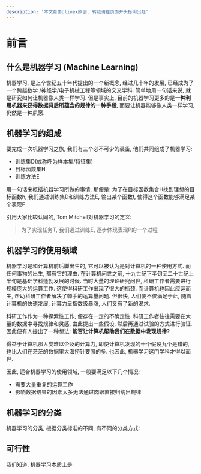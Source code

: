 ```yaml
---
description: '本文章由olinex原创, 转载请在页面开头标明出处'
---
```


# 前言

## 什么是机器学习 \(Machine Learning\)

机器学习, 是上个世纪五十年代提出的一个新概念, 经过几十年的发展, 已经成为了一个跨越数学 /神经学/电子机械工程等领域的交叉学科. 简单地用一句话来说, 就是研究如何让机器像人类一样学习. 但是事实上, 目前的机器学习更多的是**一种利用机器来获得数据背后所蕴含的规律的一种手段**, 而要让机器能够像人类一样学习, 仍然是一种夙愿.

## 机器学习的组成

要完成一次机器学习之旅, 我们有三个必不可少的装备, 他们共同组成了机器学习:

* 训练集D\(或称呼为样本集/特征集\)
* 目标函数集H
* 训练方法E

用一句话来概括机器学习所做的事情, 那便是: 为了在目标函数集合H找到理想的目标函数h, 我们通过训练集D和训练方法E, 输出某个函数f, 使得这个函数能够满足某个表现P. 

引用大家比较认同的, Tom Mitchell对机器学习的定义:

> 为了实现任务T, 我们通过训练E, 逐步体现表现P的一个过程

## 机器学习的使用领域

机器学习是和计算机前后脚出生的, 它可以被认为是对计算机的一种使用方式. 而任何事物的出生, 都有它的理由. 在计算机问世之前, 十九世纪下半旬至二十世纪上半旬是基础学科蓬勃发展的时候. 当时大量的理论研究问世, 科研工作者需要进行规模庞大的运算工作. 这使得科研工作出现了很大的瓶颈. 而计算机也因此应运而生, 帮助科研工作者解决了棘手的运算量问题. 但很快, 人们便不仅满足于此, 随着计算机的快速发展, 计算力呈指数级暴涨, 人们又有了新的渴求.

科研工作作为一种探索性工作, 便存在一定的不确定性. 科研工作者往往需要在大量的数据中寻找规律和灵感, 由此提出一些假设, 然后再通过试验的方式进行验证. 因此便有人提出了一种想法: **能否让计算机帮助我们在数据中发现规律?**

得益于计算机那人类难以企及的计算力, 即使计算机发现的十个假设九个是错的, 也比人们在茫茫的数据里大海捞针要强的多. 也因此, 机器学习这门学科才得以面世.

因此, 适合机器学习的使用领域, 一般要满足以下几个情况:

* 需要大量重复的运算工作
* 影响数据结果的因素太多无法通过肉眼直接归纳出规律

## 机器学习的分类

机器学习的分类, 根据分类标准的不同, 有不同的分类方式:



## 可行性

我们知道, 机器学习本质上是

###  

